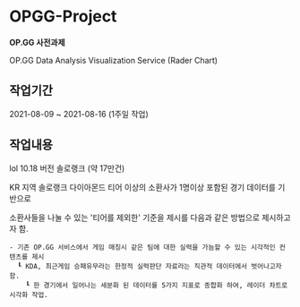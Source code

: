 # OPGG-Project


**OP.GG 사전과제**


OP.GG Data Analysis Visualization Service (Rader Chart)


## 작업기간
2021-08-09 ~ 2021-08-16 (1주일 작업)

## 작업내용

lol 10.18 버전 솔로랭크 (약 17만건) 

KR 지역 솔로랭크 다이아몬드 티어 이상의 소환사가 1명이상 포함된 경기 데이터를 기반으로

소환사들을 나눌 수 있는 '티어를 제외한' 기준을 제시를 다음과 같은 방법으로 제시하고자 함.
```
- 기존 OP.GG 서비스에서 게임 매칭시 같은 팀에 대한 실력을 가늠할 수 있는 시각적인 컨텐츠를 제시
  ┖ KDA, 최근게임 승패유무라는 한정적 실력판단 자료라는 직관적 데이터에서 벗어나고자 함.
    ┖ 한 경기에서 일어나는 세분화 된 데이터를 5가지 지표로 종합화 하여, 레이더 차트로 시각화 작업.
```

